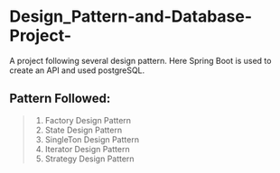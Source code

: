 # Design_Pattern-and-Database-Project-
A project following several design pattern. Here Spring Boot is used to create an API and used postgreSQL.

## Pattern Followed: 
> 1. Factory Design Pattern
> 2. State Design Pattern
> 3. SingleTon Design Pattern
> 4. Iterator Design Pattern
> 5. Strategy Design Pattern
